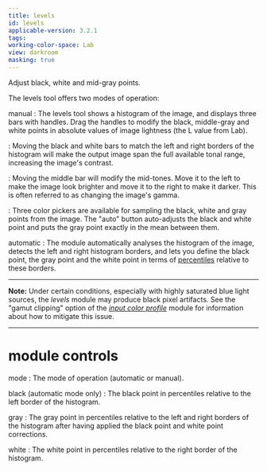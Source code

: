 ```yaml
---
title: levels
id: levels
applicable-version: 3.2.1
tags: 
working-color-space: Lab
view: darkroom
masking: true
---
```


Adjust black, white and mid-gray points.

The levels tool offers two modes of operation:

manual
: The levels tool shows a histogram of the image, and displays three bars with handles. Drag the handles to modify the black, middle-gray and white points in absolute values of image lightness (the L value from Lab).

: Moving the black and white bars to match the left and right borders of the histogram will make the output image span the full available tonal range, increasing the image's contrast. 

: Moving the middle bar will modify the mid-tones. Move it to the left to make the image look brighter and move it to the right to make it darker. This is often referred to as changing the image's gamma.

: Three color pickers are available for sampling the black, white and gray points from the image. The "auto" button auto-adjusts the black and white point and puts the gray point exactly in the mean between them.

automatic
: The module automatically analyses the histogram of the image, detects the left and right histogram borders, and lets you define the black point, the gray point and the white point in terms of [percentiles](http://en.wikipedia.org/wiki/Percentile) relative to these borders.

---

**Note:** Under certain conditions, especially with highly saturated blue light sources, the _levels_ module may produce black pixel artifacts. See the "gamut clipping" option of the [_input color profile_](./input-color-profile.md) module for information about how to mitigate this issue.

---

# module controls

mode
: The mode of operation (automatic or manual).

black (automatic mode only)
: The black point in percentiles relative to the left border of the histogram.

gray
: The gray point in percentiles relative to the left and right borders of the histogram after having applied the black point and white point corrections.

white
: The white point in percentiles relative to the right border of the histogram.
